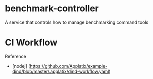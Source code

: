 # benchmark-controller
A service that controls how to manage benchmarking command tools

# CI Workflow

Reference
* [nodej] (https://github.com/Applatix/example-dind/blob/master/.applatix/dind-workflow.yaml)
